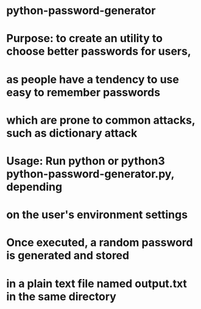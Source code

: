 # python-password-generator

#   Purpose:    to create an utility to choose better passwords for users,
#               as people have a tendency to use easy to remember passwords
#               which are prone to common attacks, such as dictionary attack

#   Usage:      Run python or python3 python-password-generator.py, depending
#               on the user's environment settings
#               Once executed, a random password is generated and stored
#               in a plain text file named output.txt in the same directory


